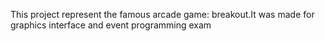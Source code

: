 This project represent the famous arcade game: breakout.It was made for graphics interface and event programming exam 
